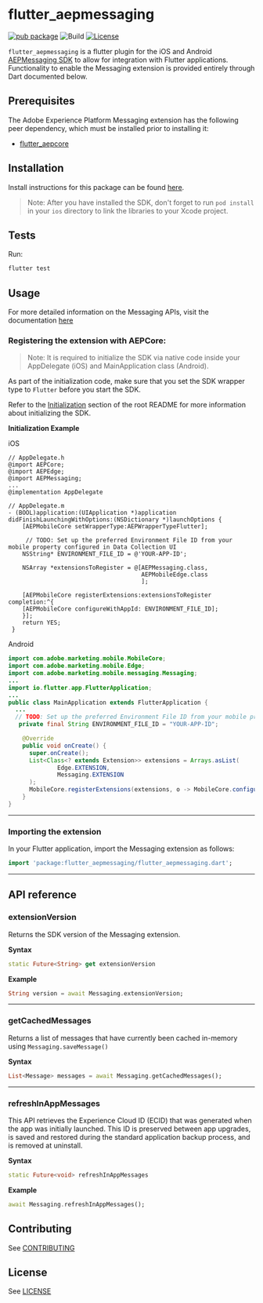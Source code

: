# flutter_aepmessaging

[![pub package](https://img.shields.io/pub/v/flutter_aepmessaging.svg)](https://pub.dartlang.org/packages/flutter_aepmessaging) ![Build](https://github.com/adobe/aepsdk_flutter/workflows/Dart%20Unit%20Tests%20+%20Android%20Build%20+%20iOS%20Build/badge.svg) [![License](https://img.shields.io/badge/License-Apache%202.0-blue.svg)](https://opensource.org/licenses/Apache-2.0)

`flutter_aepmessaging` is a flutter plugin for the iOS and Android [AEPMessaging SDK](https://developer.adobe.com/client-sdks/documentation/adobe-journey-optimizer/) to allow for integration with Flutter applications. Functionality to enable the Messaging extension is provided entirely through Dart documented below.

## Prerequisites

The Adobe Experience Platform Messaging extension has the following peer dependency, which must be installed prior to installing it:

- [flutter_aepcore](https://github.com/adobe/aepsdk_flutter/blob/main/plugins/flutter_aepcore/README.md)

## Installation

Install instructions for this package can be found [here](https://pub.dev/packages/flutter_aepmessaging/install).

> Note: After you have installed the SDK, don't forget to run `pod install` in your `ios` directory to link the libraries to your Xcode project.

## Tests

Run:

```bash
flutter test
```

## Usage

For more detailed information on the Messaging APIs, visit the documentation [here](https://developer.adobe.com/client-sdks/documentation/adobe-journey-optimizer/api-reference/)

### Registering the extension with AEPCore:

> Note: It is required to initialize the SDK via native code inside your AppDelegate (iOS) and MainApplication class (Android).

As part of the initialization code, make sure that you set the SDK wrapper type to `Flutter` before you start the SDK.

Refer to the [Initialization](https://github.com/adobe/aepsdk_flutter#initializing) section of the root README for more information about initializing the SDK.

**Initialization Example**

iOS

```objc
// AppDelegate.h
@import AEPCore;
@import AEPEdge;
@import AEPMessaging;
...
@implementation AppDelegate

// AppDelegate.m
- (BOOL)application:(UIApplication *)application didFinishLaunchingWithOptions:(NSDictionary *)launchOptions {
    [AEPMobileCore setWrapperType:AEPWrapperTypeFlutter];

     // TODO: Set up the preferred Environment File ID from your mobile property configured in Data Collection UI
    NSString* ENVIRONMENT_FILE_ID = @'YOUR-APP-ID';

    NSArray *extensionsToRegister = @[AEPMessaging.class,
                                      AEPMobileEdge.class
                                      ];

    [AEPMobileCore registerExtensions:extensionsToRegister completion:^{
    [AEPMobileCore configureWithAppId: ENVIRONMENT_FILE_ID];
    }];
    return YES;
 }
```

Android

```java
import com.adobe.marketing.mobile.MobileCore;
import com.adobe.marketing.mobile.Edge;
import com.adobe.marketing.mobile.messaging.Messaging;
...
import io.flutter.app.FlutterApplication;
...
public class MainApplication extends FlutterApplication {
  ...
  // TODO: Set up the preferred Environment File ID from your mobile property configured in Data Collection UI
   private final String ENVIRONMENT_FILE_ID = "YOUR-APP-ID";

    @Override
    public void onCreate() {
      super.onCreate();
      List<Class<? extends Extension>> extensions = Arrays.asList(   
              Edge.EXTENSION,
              Messaging.EXTENSION
      );
      MobileCore.registerExtensions(extensions, o -> MobileCore.configureWithAppID(ENVIRONMENT_FILE_ID));
    }
}
```

---

### Importing the extension

In your Flutter application, import the Messaging extension as follows:

```dart
import 'package:flutter_aepmessaging/flutter_aepmessaging.dart';
```

---

## API reference

### extensionVersion

Returns the SDK version of the Messaging extension.

**Syntax**

```dart
static Future<String> get extensionVersion
```

**Example**

```dart
String version = await Messaging.extensionVersion;
```

---

### getCachedMessages

Returns a list of messages that have currently been cached in-memory using `Messaging.saveMessage()`

**Syntax**

```dart
List<Message> messages = await Messaging.getCachedMessages();
```

---

### refreshInAppMessages

This API retrieves the Experience Cloud ID (ECID) that was generated when the app was initially launched. This ID is preserved between app upgrades, is saved and restored during the standard application backup process, and is removed at uninstall.

**Syntax**

```dart
static Future<void> refreshInAppMessages
```

**Example**

```dart
await Messaging.refreshInAppMessages();
```

## Contributing

See [CONTRIBUTING](https://github.com/adobe/aepsdk_flutter/blob/main/CONTRIBUTING.md)

## License

See [LICENSE](https://github.com/adobe/aepsdk_flutter/blob/main/LICENSE)
